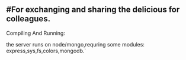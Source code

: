 #For exchanging and sharing the delicious for colleagues.
----
   
Compiling And Running:
    
   the server runs on node/mongo,requring some modules: express,sys,fs,colors,mongodb.`


           


   

